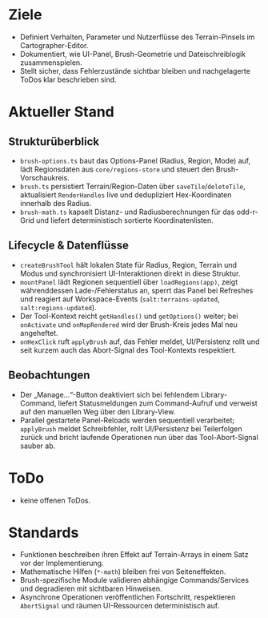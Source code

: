 # Ziele
- Definiert Verhalten, Parameter und Nutzerflüsse des Terrain-Pinsels im Cartographer-Editor.
- Dokumentiert, wie UI-Panel, Brush-Geometrie und Dateischreiblogik zusammenspielen.
- Stellt sicher, dass Fehlerzustände sichtbar bleiben und nachgelagerte ToDos klar beschrieben sind.

# Aktueller Stand
## Strukturüberblick
- `brush-options.ts` baut das Options-Panel (Radius, Region, Mode) auf, lädt Regionsdaten aus `core/regions-store` und steuert den Brush-Vorschaukreis.
- `brush.ts` persistiert Terrain/Region-Daten über `saveTile`/`deleteTile`, aktualisiert `RenderHandles` live und dedupliziert Hex-Koordinaten innerhalb des Radius.
- `brush-math.ts` kapselt Distanz- und Radiusberechnungen für das odd-r-Grid und liefert deterministisch sortierte Koordinatenlisten.

## Lifecycle & Datenflüsse
- `createBrushTool` hält lokalen State für Radius, Region, Terrain und Modus und synchronisiert UI-Interaktionen direkt in diese Struktur.
- `mountPanel` lädt Regionen sequentiell über `loadRegions(app)`, zeigt währenddessen Lade-/Fehlerstatus an, sperrt das Panel bei Refreshes und reagiert auf Workspace-Events (`salt:terrains-updated`, `salt:regions-updated`).
- Der Tool-Kontext reicht `getHandles()` und `getOptions()` weiter; bei `onActivate` und `onMapRendered` wird der Brush-Kreis jedes Mal neu angeheftet.
- `onHexClick` ruft `applyBrush` auf, das Fehler meldet, UI/Persistenz rollt und seit kurzem auch das Abort-Signal des Tool-Kontexts respektiert.

## Beobachtungen
- Der „Manage…“-Button deaktiviert sich bei fehlendem Library-Command, liefert Statusmeldungen zum Command-Aufruf und verweist auf den manuellen Weg über den Library-View.
- Parallel gestartete Panel-Reloads werden sequentiell verarbeitet; `applyBrush` meldet Schreibfehler, rollt UI/Persistenz bei Teilerfolgen zurück und bricht laufende Operationen nun über das Tool-Abort-Signal sauber ab.

# ToDo
- keine offenen ToDos.

# Standards
- Funktionen beschreiben ihren Effekt auf Terrain-Arrays in einem Satz vor der Implementierung.
- Mathematische Hilfen (`*-math`) bleiben frei von Seiteneffekten.
- Brush-spezifische Module validieren abhängige Commands/Services und degradieren mit sichtbaren Hinweisen.
- Asynchrone Operationen veröffentlichen Fortschritt, respektieren `AbortSignal` und räumen UI-Ressourcen deterministisch auf.
